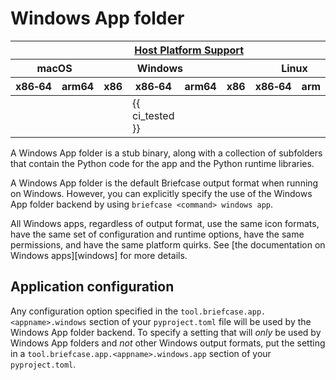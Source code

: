 # Windows App folder

<table class="host-platform-support-table">
<colgroup>
<col style="width: 11%" />
<col style="width: 10%" />
<col style="width: 7%" />
<col style="width: 5%" />
<col style="width: 6%" />
<col style="width: 5%" />
<col style="width: 5%" />
<col style="width: 7%" />
<col style="width: 11%" />
<col style="width: 7%" />
<col style="width: 10%" />
</colgroup>
<thead>
<tr>
<th colspan="11"><a href="/reference/platforms/#platform-support-key">Host Platform Support</a></th>
</tr>
<tr>
<th colspan="2">macOS</th>
<th colspan="5">Windows</th>
<th colspan="4">Linux</th>
</tr>
<tr>
<th>x86‑64</th>
<th>arm64</th>
<th>x86</th>
<th colspan="2">x86‑64</th>
<th colspan="2">arm64</th>
<th>x86</th>
<th>x86‑64</th>
<th>arm</th>
<th>arm64</th>
</tr>
</thead>
<tbody>
<tr>
<td></td>
<td></td>
<td></td>
<td colspan="2">{{ ci_tested }}</td>
<td colspan="2"></td>
<td></td>
<td></td>
<td></td>
<td></td>
</tr>
</tbody>
</table>

A Windows App folder is a stub binary, along with a collection of subfolders that contain the Python code for the app and the Python runtime libraries.

A Windows App folder is the default Briefcase output format when running on Windows. However, you can explicitly specify the use of the Windows App folder backend by using `briefcase <command> windows app`.

All Windows apps, regardless of output format, use the same icon formats, have the same set of configuration and runtime options, have the same permissions, and have the same platform quirks. See [the documentation on Windows apps][windows] for more details.

## Application configuration

Any configuration option specified in the `tool.briefcase.app.<appname>.windows` section of your `pyproject.toml` file will be used by the Windows App folder backend. To specify a setting that will *only* be used by Windows App folders and *not* other Windows output formats, put the setting in a `tool.briefcase.app.<appname>.windows.app` section of your `pyproject.toml`.
